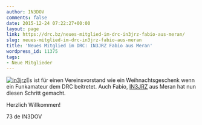 ```yaml
---
author: IN3DOV
comments: false
date: 2015-12-24 07:22:27+00:00
layout: page
link: https://drc.bz/neues-mitglied-im-drc-in3jrz-fabio-aus-meran/
slug: neues-mitglied-im-drc-in3jrz-fabio-aus-meran
title: 'Neues Mitglied im DRC: IN3JRZ Fabio aus Meran'
wordpress_id: 11375
tags:
- Neue Mitglieder
---
```


[![in3jrz](https://drc.bz/wp-content/uploads/2015/12/in3jrz.jpg)](https://drc.bz/wp-content/uploads/2015/12/in3jrz.jpg)Es ist für einen Vereinsvorstand wie ein Weihnachtsgeschenk wenn ein Funkamateur dem DRC beitretet. Auch Fabio, [IN3JRZ](http://www.qrz.com/db/IW3AMK) aus Meran hat nun diesen Schritt gemacht.




Herzlich Willkommen!




73 de IN3DOV
